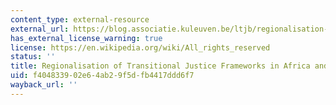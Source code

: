 ```yaml
---
content_type: external-resource
external_url: https://blog.associatie.kuleuven.be/ltjb/regionalisation-of-transitional-justice-frameworks-in-africa-and-europe/
has_external_license_warning: true
license: https://en.wikipedia.org/wiki/All_rights_reserved
status: ''
title: Regionalisation of Transitional Justice Frameworks in Africa and Europe
uid: f4048339-02e6-4ab2-9f5d-fb4417ddd6f7
wayback_url: ''
---
```


